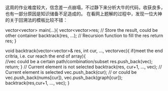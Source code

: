 这周的作业难度较大，信念差一点崩塌，不过静下来分析大牛的代码，收获良多，也有一部分原因是知识储备不足造成的。
在看网上题解的过程中，发现一位大神的关于回溯法的模板比较不错：

vector<vector<int>> main(...){
    vector<vector<int>>res;  // Store the result, could be other container
    backtrack(res, ...);  // Recursion function to fill the res
    return res;
}

void backtrack(vector<vector<int>>& res, int cur, ..., vector<int>vec){
    if(meet the end critria, i.e. cur reach the end of array){  
        //vec could be a certain path/combination/subset
        res.push_back(vec);
        return;
    }
    // Current element is not selected
    backtrack(res, cur+1, ..., vec);
    // Current element is selected
    vec.push_back(cur); // or could be vec.push_back(nums[cur]), vec.push_back(graph[cur]);
    backtrack(res,cur+1, ..., vec);
}
